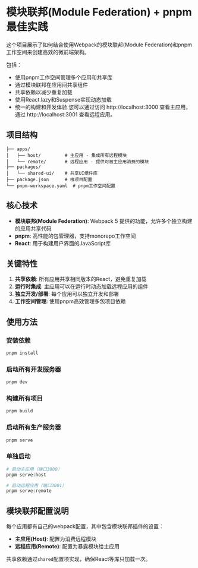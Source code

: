 # 模块联邦(Module Federation) + pnpm 最佳实践

这个项目展示了如何结合使用Webpack的模块联邦(Module Federation)和pnpm工作空间来创建高效的微前端架构。

包括：
- 使用pnpm工作空间管理多个应用和共享库
- 通过模块联邦在应用间共享组件
- 共享依赖以减少重复加载
- 使用React.lazy和Suspense实现动态加载
- 统一的构建和开发体验
您可以通过访问 http://localhost:3000 查看主应用，通过 http://localhost:3001 查看远程应用。

## 项目结构

```
├── apps/
│   ├── host/         # 主应用 - 集成所有远程模块
│   └── remote/       # 远程应用 - 提供可被主应用消费的模块
├── packages/
│   └── shared-ui/    # 共享UI组件库
├── package.json      # 根项目配置
└── pnpm-workspace.yaml  # pnpm工作空间配置
```

## 核心技术

- **模块联邦(Module Federation)**: Webpack 5 提供的功能，允许多个独立构建的应用共享代码
- **pnpm**: 高性能的包管理器，支持monorepo工作空间
- **React**: 用于构建用户界面的JavaScript库

## 关键特性

1. **共享依赖**: 所有应用共享相同版本的React，避免重复加载
2. **运行时集成**: 主应用可以在运行时动态加载远程应用的组件
3. **独立开发/部署**: 每个应用可以独立开发和部署
4. **工作空间管理**: 使用pnpm高效管理多包项目依赖

## 使用方法

### 安装依赖

```bash
pnpm install
```

### 启动所有开发服务器

```bash
pnpm dev

```

### 构建所有项目

```bash
pnpm build
```

### 启动所有生产服务器

```bash
pnpm serve
```

### 单独启动

```bash
# 启动主应用（端口3000）
pnpm serve:host

# 启动远程应用（端口3001）
pnpm serve:remote
```

## 模块联邦配置说明

每个应用都有自己的webpack配置，其中包含模块联邦插件的设置：

- **主应用(Host)**: 配置为消费远程模块
- **远程应用(Remote)**: 配置为暴露模块给主应用

共享依赖通过`shared`配置项实现，确保React等库只加载一次。